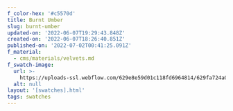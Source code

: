 ```yaml
---
f_color-hex: '#c5570d'
title: Burnt Umber
slug: burnt-umber
updated-on: '2022-06-07T19:29:43.848Z'
created-on: '2022-06-07T18:26:40.851Z'
published-on: '2022-07-02T00:41:25.091Z'
f_material:
  - cms/materials/velvets.md
f_swatch-image:
  url: >-
    https://uploads-ssl.webflow.com/629e8e59d01c118fd6964814/629fa724a0b63e47dc1f3e78_burntumber.gif
  alt: null
layout: '[swatches].html'
tags: swatches
---
```



